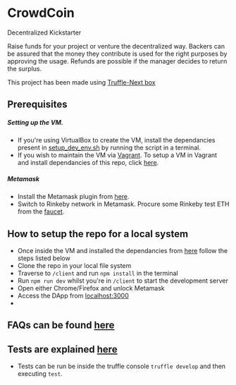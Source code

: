 # CrowdCoin
Decentralized Kickstarter

Raise funds for your project or venture the decentralized way.
Backers can be assured that the money they contribute is used for the right purposes by approving the usage.
Refunds are possible if the manager decides to return the surplus.

This project has been made using [Truffle-Next box](https://github.com/adrianmcli/truffle-next)


## Prerequisites

##### Setting up the VM.
* If you're using VirtualBox to create the VM, install the dependancies present in [setup_dev_env.sh](https://gist.github.com/sushantkumr/3fe3cb3507a3d25eeed237065f5ef46e#file-setup_dev_env-sh]) by running the script in a terminal.
* If you wish to maintain the VM via [Vagrant](https://www.vagrantup.com/downloads.html). To setup a VM in Vagrant and install dependancies of this repo, click [here](https://gist.github.com/sushantkumr/3fe3cb3507a3d25eeed237065f5ef46e). 


##### Metamask
* Install the Metamask plugin from [here](https://metamask.io/).
* Switch to Rinkeby network in Metamask. Procure some Rinkeby test ETH from the [faucet](https://www.rinkeby.io/#faucet).


## How to setup the repo for a local system
* Once inside the VM and installed the dependancies from [here](https://github.com/sushantkumr/CrowdCoin#setting-up-the-vm) follow the steps listed below
* Clone the repo in your local file system
* Traverse to `/client` and run `npm install` in the terminal
* Run `npm run dev` whilst you're in `/client` to start the development server
* Open either Chrome/Firefox and unlock Metamask
* Access the DApp from [localhost:3000](http://localhost:3000/)
* 

## FAQs can be found [here](faqs.md)

## Tests are explained [here](test_description.md)
* Tests can be run be inside the truffle console `truffle develop` and then executing `test`.
